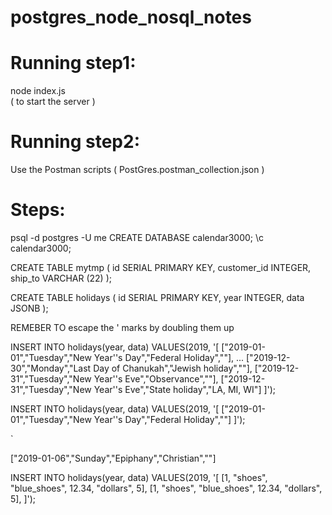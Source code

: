 # postgres_node_nosql_notes


# Running step1: 
node index.js  
( to start the server )

# Running step2: 
Use the Postman scripts ( PostGres.postman_collection.json ) 



# Steps: 
psql -d postgres -U me 
CREATE DATABASE calendar3000;
\c calendar3000; 

CREATE TABLE mytmp (
id SERIAL PRIMARY KEY,
customer_id INTEGER,
ship_to VARCHAR (22)
);
        


CREATE TABLE holidays (
id SERIAL PRIMARY KEY,
year INTEGER,
data JSONB
);

REMEBER TO escape the ' marks by doubling them up

INSERT INTO holidays(year, data) VALUES(2019, '[
["2019-01-01","Tuesday","New Year''s Day","Federal Holiday",""],
...
["2019-12-30","Monday","Last Day of Chanukah","Jewish holiday",""],
["2019-12-31","Tuesday","New Year''s Eve","Observance",""],
["2019-12-31","Tuesday","New Year''s Eve","State holiday","LA, MI, WI"]
]');



INSERT INTO holidays(year, data) VALUES(2019, '[
["2019-01-01","Tuesday","New Year''s Day","Federal Holiday",""]
]');


`

["2019-01-06","Sunday","Epiphany","Christian",""]




INSERT INTO holidays(year, data) VALUES(2019, '[
[1,
"shoes",
"blue_shoes",
12.34,
"dollars",
5],
[1,
"shoes",
"blue_shoes",
12.34,
"dollars",
5],
]');


        